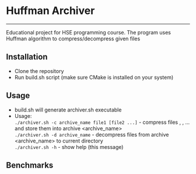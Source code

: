 # Huffman Archiver

---

Educational project for HSE programming course.
The program uses Huffman algorithm to compress/decompress given files

## Installation

- Clone the repository
- Run build.sh script (make sure CMake is installed on your system)

## Usage

- build.sh will generate archiver.sh executable
- Usage:
<br>`./archiver.sh -c archive_name file1 [file2 ...]` - compress files <file1>, <file2>, ... and store them into archive <archive_name>
<br>`./archiver.sh -d archive_name` - decompress files from archive <archive_name> to current directory
<br>`./archiver.sh -h` - show help (this message)


## Benchmarks

